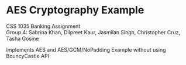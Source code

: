 # AES Cryptography Example
CSS 1035 Banking Assignment
 <br />Group 4: Sabrina Khan, Dilpreet Kaur, Jasmilan Singh, Christopher Cruz, Tasha Gosine

Implements AES and AES/GCM/NoPadding Example without using BouncyCastle API
